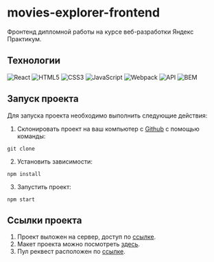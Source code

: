 # movies-explorer-frontend

Фронтенд дипломной работы на курсе веб-разработки Яндекс Практикум.

## Технологии
![React](https://img.shields.io/badge/-React-61daf8?logo=react&logoColor=black)
![HTML5](https://img.shields.io/badge/-HTML5-e34f26?logo=html5&logoColor=white)
![CSS3](https://img.shields.io/badge/-CSS3-1572b6?logo=css3&logoColor=white)
![JavaScript](https://img.shields.io/badge/-JavaScript-f7df1e?logo=javaScript&logoColor=black)
![Webpack](https://img.shields.io/badge/-Webpack-99d6f8?logo=webpack&logoColor=black)
![API](https://img.shields.io/badge/-api-yellow)
![BEM](https://img.shields.io/badge/-BEM-yellowgreen)

## Запуск проекта

Для запуска проекта необходимо выполнить следующие действия:

1. Склонировать проект на ваш компьютер с [Github]() с помощью команды:
```
git clone 
```
2. Установить зависимости:
```
npm install
```
3. Запустить проект:
```
npm start
```

## Ссылки проекта

1. Проект выложен на сервер, доступ по [ссылке](https://kris-diplom.nomoredomainsrocks.ru/).
2. Макет проекта можно посмотреть [здесь]([https://disk.yandex.ru/d/b6ReMFTXF3LHuA](https://www.figma.com/file/6FMWkB94wE7KTkcCgUXtnC/Дипломный-проект?type=design&node-id=891-3857&mode=design&t=ONNrELZqy00peIqn-0)https://www.figma.com/file/6FMWkB94wE7KTkcCgUXtnC/Дипломный-проект?type=design&node-id=891-3857&mode=design&t=ONNrELZqy00peIqn-0](https://www.figma.com/file/1oHqbYSJNeIkwyvgEaMCVN/ui-kit%2Flight-1-(Copy)?type=design&node-id=0%3A1&mode=design&t=cVkskOW6tWfgKfER-1)https://www.figma.com/file/1oHqbYSJNeIkwyvgEaMCVN/ui-kit%2Flight-1-(Copy)?type=design&node-id=0%3A1&mode=design&t=cVkskOW6tWfgKfER-1]).
3. Пул реквест расположен по [ссылке]().

